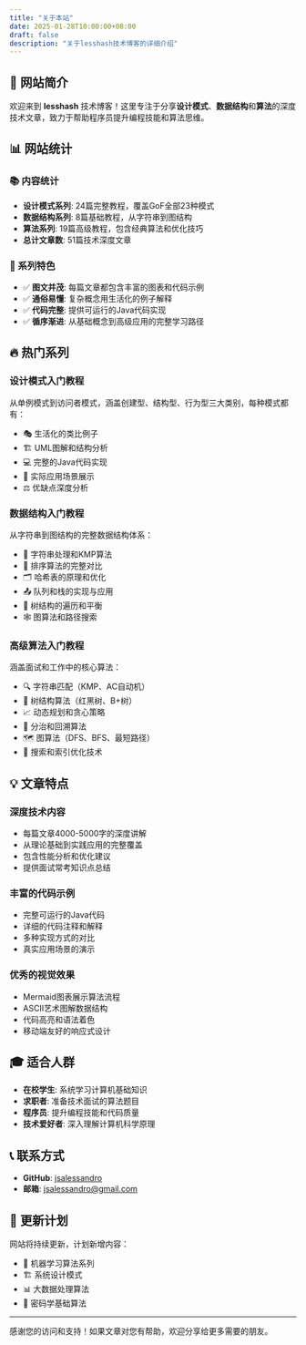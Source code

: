 ```yaml
---
title: "关于本站"
date: 2025-01-28T10:00:00+08:00
draft: false
description: "关于lesshash技术博客的详细介绍"
---
```


## 🎯 网站简介

欢迎来到 **lesshash** 技术博客！这里专注于分享**设计模式**、**数据结构**和**算法**的深度技术文章，致力于帮助程序员提升编程技能和算法思维。

## 📊 网站统计

### 📚 内容统计
- **设计模式系列**: 24篇完整教程，覆盖GoF全部23种模式
- **数据结构系列**: 8篇基础教程，从字符串到图结构
- **算法系列**: 19篇高级教程，包含经典算法和优化技巧
- **总计文章数**: 51篇技术深度文章

### 🎯 系列特色
- ✅ **图文并茂**: 每篇文章都包含丰富的图表和代码示例
- ✅ **通俗易懂**: 复杂概念用生活化的例子解释
- ✅ **代码完整**: 提供可运行的Java代码实现
- ✅ **循序渐进**: 从基础概念到高级应用的完整学习路径

## 🔥 热门系列

### 设计模式入门教程
从单例模式到访问者模式，涵盖创建型、结构型、行为型三大类别，每种模式都有：
- 🎭 生活化的类比例子
- 🏗️ UML图解和结构分析
- 💻 完整的Java代码实现
- 🎯 实际应用场景展示
- ⚖️ 优缺点深度分析

### 数据结构入门教程
从字符串到图结构的完整数据结构体系：
- 📝 字符串处理和KMP算法
- 🔄 排序算法的完整对比
- 🗂️ 哈希表的原理和优化
- 📤 队列和栈的实现与应用
- 🌳 树结构的遍历和平衡
- 🕸️ 图算法和路径搜索

### 高级算法入门教程
涵盖面试和工作中的核心算法：
- 🔍 字符串匹配（KMP、AC自动机）
- 🌲 树结构算法（红黑树、B+树）
- 📈 动态规划和贪心策略
- 🔄 分治和回溯算法
- 🗺️ 图算法（DFS、BFS、最短路径）
- 🎯 搜索和索引优化技术

## 💡 文章特点

### 深度技术内容
- 每篇文章4000-5000字的深度讲解
- 从理论基础到实践应用的完整覆盖
- 包含性能分析和优化建议
- 提供面试常考知识点总结

### 丰富的代码示例
- 完整可运行的Java代码
- 详细的代码注释和解释
- 多种实现方式的对比
- 真实应用场景的演示

### 优秀的视觉效果
- Mermaid图表展示算法流程
- ASCII艺术图解数据结构
- 代码高亮和语法着色
- 移动端友好的响应式设计

## 🎓 适合人群

- **在校学生**: 系统学习计算机基础知识
- **求职者**: 准备技术面试的算法题目
- **程序员**: 提升编程技能和代码质量
- **技术爱好者**: 深入理解计算机科学原理

## 📞 联系方式

- **GitHub**: [jsalessandro](https://github.com/jsalessandro)
- **邮箱**: jsalessandro@gmail.com

## 🔄 更新计划

网站将持续更新，计划新增内容：
- 🧠 机器学习算法系列
- 🏗️ 系统设计模式
- 📊 大数据处理算法
- 🔐 密码学基础算法

---

感谢您的访问和支持！如果文章对您有帮助，欢迎分享给更多需要的朋友。